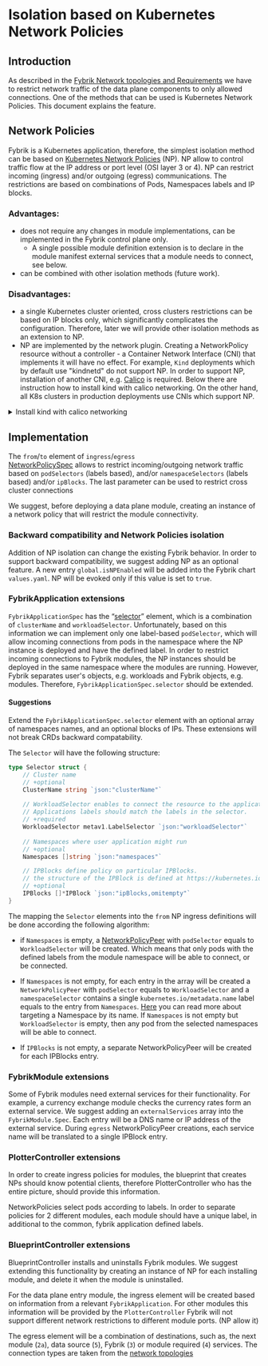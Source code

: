 # Isolation based on Kubernetes Network Policies

## Introduction

As described in the [Fybrik Network topologies and Requirements](FybrikNetworkTopologiesAndRequirements.md)  we have to 
restrict network traffic of the data plane components to only allowed connections. One of the methods that can be used is 
Kubernetes Network Policies. This document explains the feature. 

## Network Policies

Fybrik is a Kubernetes application, therefore, the simplest isolation method can be based on 
[Kubernetes Network Policies](https://kubernetes.io/docs/concepts/services-networking/network-policies/) (NP).
NP allow to control traffic flow at the IP address or port level (OSI layer 3 or 4). NP can restrict incoming (ingress) 
and/or outgoing (egress) communications. 
The restrictions are based on combinations of Pods, Namespaces labels and IP blocks.

### Advantages:
- does not require any changes in module implementations, can be implemented in the Fybrik control plane only.
  - A single possible module definition extension is to declare in the module manifest external services that a module 
    needs to connect, see below. 
- can be combined with other isolation methods (future work).

### Disadvantages:
- a single Kubernetes cluster oriented, cross clusters restrictions can be based on IP blocks only, which significantly 
complicates the configuration. Therefore, later we will provide other isolation methods as an extension to NP.
- NP are implemented by the network plugin. Creating a NetworkPolicy resource without a controller - a Container Network 
Interface (CNI) that implements it will have no effect. For example, `Kind` deployments which by default use "kindnetd" 
do not support NP. In order to support NP, installation of another CNI, e.g. [Calico](https://github.com/projectcalico/calico)
is required. Below there are instruction how to install kind with calico networking. 
On the other hand, all K8s clusters in production deployments use CNIs which support NP.

<details> 
<summary>Install kind with calico networking</summary>
    
The instructions are based on Alexander Brand's [blog](https://alexbrand.dev/post/creating-a-kind-cluster-with-calico-networking/)

Kind has a default Container Networking Interface (CNI) plugin called `kindnet`, which is a minimal implementation of a CNI plugin.
To use Calico as the CNI plugin in Kind clusters, we need to do the following:
1. Disable the installation of `kindnet`
To do so, create a `kind-calico.yaml` file that contains the following:
```yaml
kind: Cluster
apiVersion: kind.sigs.k8s.io/v1alpha4
networking:
  disableDefaultCNI: true # disable kindnet
  podSubnet: 192.168.0.0/16 # set to Calico's default subnet
```
_Note:_ you can use the file from ./manager/testdata

3. Create your Kind cluster, passing the configuration file using the --config flag:
```bash
kind create cluster --config ./manager/testdata/kind-calico.yaml
```

3. Verify Kind Cluster
Once the cluster is up, list the pods in the kube-system namespace to verify that `kindnet` is not running:
```bash
export KUBECONFIG="$(kind get kubeconfig-path --name="kind")"
kubectl get pods -n kube-system
```
`kindnet` should be missing from the list of pods:
```bash 
NAME                                         READY   STATUS    RESTARTS   AGE
coredns-5c98db65d4-dgfs9                     0/1     Pending   0          77s
coredns-5c98db65d4-gg4fh                     0/1     Pending   0          77s
etcd-kind-control-plane                      1/1     Running   0          16s
kube-apiserver-kind-control-plane            1/1     Running   0          24s
kube-controller-manager-kind-control-plane   1/1     Running   0          41s
kube-proxy-qsxp4                             1/1     Running   0          77s
kube-scheduler-kind-control-plane            1/1     Running   0          10s
```
_Note:_ The coredns pods are in the pending state. This is expected. They will remain in the pending state until a CNI 
plugin is installed.

4. Install Calico
Use the following command to install Calico:
```bash
kubectl apply -f https://raw.githubusercontent.com/projectcalico/calico/v3.25.0/manifests/calico.yaml
```
5. Verify Calico Is Up
To verify that calico-node is running, list the pods in the kube-system namespace:
```bash
kubectl -n kube-system get pods | grep calico-node
```
You should see the calico-node pod running and ready (1/1 containers ready):
```bash
calico-node-v5k5z                            1/1     Running   0          11s
```
You should also see the CoreDNS pods running if you get a full listing of pods in the kube-system namespace.

</details>

## Implementation

The `from`/`to` element of `ingress`/`egress`  
[NetworkPolicySpec](https://kubernetes.io/docs/reference/kubernetes-api/policy-resources/network-policy-v1/#NetworkPolicySpec) 
allows to restrict incoming/outgoing network traffic based on `podSelectors` (labels based), and/or 
`namespaceSelectors` (labels based) and/or `ipBlocks`. The last parameter can be used to restrict cross cluster connections 

We suggest, before deploying a data plane module, creating an instance of a network policy that will restrict the 
module connectivity.

### Backward compatibility and Network Policies isolation

Addition of NP isolation can change the existing Fybrik behavior. In order to support backward compatibility, we suggest
adding NP as an optional feature. A new entry `global.isNPEnabled` will be added into the Fybrik chart `values.yaml`.
NP will be evoked only if this value is set to `true`.

### FybrikApplication extensions

`FybrikApplicationSpec` has the “[selector](https://fybrik.io/v1.2/reference/crds/#fybrikapplicationspecselector)” 
element, which is a combination of `clusterName` and `workloadSelector`. Unfortunately, based on this information we can 
implement only one label-based `podSelector`, which will allow incoming connections from pods in the namespace where the NP 
instance is deployed and have the defined label. In order to restrict incoming connections to Fybrik modules, the NP
instances should be deployed in the same namespace where the modules are running. However, Fybrik separates user's 
objects, e.g. workloads and Fybrik objects, e.g. modules. Therefore, `FybrikApplicationSpec.selector` should be extended.

#### Suggestions

Extend the `FybrikApplicationSpec.selector` element with an optional array of namespaces names, and an optional blocks
of IPs. These extensions will not break CRDs backward compatability.

The `Selector` will have the following structure: 

```go
type Selector struct {
	// Cluster name 
	// +optional 
	ClusterName string `json:"clusterName"`
	
	// WorkloadSelector enables to connect the resource to the application 
	// Applications labels should match the labels in the selector. 
	// +required 
	WorkloadSelector metav1.LabelSelector `json:"workloadSelector"`
	
	// Namespaces where user application might run
	// +optional 
	Namespaces []string `json:"namespaces"`

	// IPBlocks define policy on particular IPBlocks.
	// the structure of the IPBlock is defined at https://kubernetes.io/docs/reference/generated/kubernetes-api/v1.26/#ipblock-v1-networking-k8s-io
	// +optional
	IPBlocks []*IPBlock `json:"ipBlocks,omitempty"`
}
```
The mapping the `Selector` elements into the `from` NP ingress definitions will be done according the following algorithm:
- if `Namespaces` is empty, a [NetworkPolicyPeer](https://kubernetes.io/docs/reference/generated/kubernetes-api/v1.26/#networkpolicypeer-v1-networking-k8s-io)
  with `podSelector` equals to `WorkloadSelector` will be created. Which means that only pods with the defined labels from 
  the module namespace will be able to connect, or be connected.
- If `Namespaces` is not empty, for each entry in the array will be created a `NetworkPolicyPeer`
   with `podSelector` equals to `WorkloadSelector` and a `namespaceSelector` contains a single `kubernetes.io/metadata.name`
   label equals to the entry from `Namespaces`. [Here](https://kubernetes.io/docs/concepts/services-networking/network-policies/#targeting-a-namespace-by-its-name) 
   you can read more about targeting a Namespace by its name. If `Namespaces` is not empty but `WorkloadSelector` is empty, 
   then any pod from the selected namespaces will be able to connect.

- If `IPBlocks` is not empty, a separate NetworkPolicyPeer will be created for each IPBlocks entry.

### FybrikModule extensions

Some of Fybrik modules need external services for their functionality. For example, a currency exchange module checks 
the currency rates form an external service.
We suggest adding an `externalServices` array into the `FybrikModule.Spec`. Each entry will be a DNS name or IP address of 
the external service. During `egress` NetworkPolicyPeer creations, each service name will be translated to a single IPBlock entry.

### PlotterController extensions

In order to create ingress policies for modules, the blueprint that creates NPs should know potential clients, therefore
PlotterController who has the entire picture, should provide this information. 

NetworkPolicies select pods according to labels. In order to separate policies for 2 different modules, each module should
have a unique label, in additional to the common, fybrik application defined labels.

### BlueprintController extensions

BlueprintController installs and uninstalls Fybrik modules. We suggest extending this functionality by creating an instance
of NP for each installing module, and delete it when the module is uninstalled.

For the data plane entry module, the ingress element will be created based on information from a 
relevant `FybrikApplication`. For other modules this information will be provided by the `PlotterController`
Fybrik will not support different network restrictions to different module ports. (NP allow it)

The egress element will be a combination of destinations, such as, the next module (`2a`), data source (`5`), Fybrik (`3`) 
or module required (`4`) services. The connection types are taken from the [network topologies](FybrikNetworkTopologiesAndRequirements.md)


